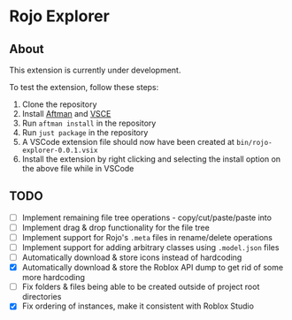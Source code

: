# Rojo Explorer

## About

This extension is currently under development.

To test the extension, follow these steps:

1. Clone the repository
2. Install [Aftman](https://github.com/LPGhatguy/aftman) and [VSCE](https://github.com/microsoft/vscode-vsce)
3. Run `aftman install` in the repository
4. Run `just package` in the repository
5. A VSCode extension file should now have been created at `bin/rojo-explorer-0.0.1.vsix`
6. Install the extension by right clicking and selecting the install option on the above file while in VSCode

## TODO

-   [ ] Implement remaining file tree operations - copy/cut/paste/paste into
-   [ ] Implement drag & drop functionality for the file tree
-   [ ] Implement support for Rojo's `.meta` files in rename/delete operations
-   [ ] Implement support for adding arbitrary classes using `.model.json` files
-   [ ] Automatically download & store icons instead of hardcoding
-   [x] Automatically download & store the Roblox API dump to get rid of some more hardcoding
-   [ ] Fix folders & files being able to be created outside of project root directories
-   [x] Fix ordering of instances, make it consistent with Roblox Studio

